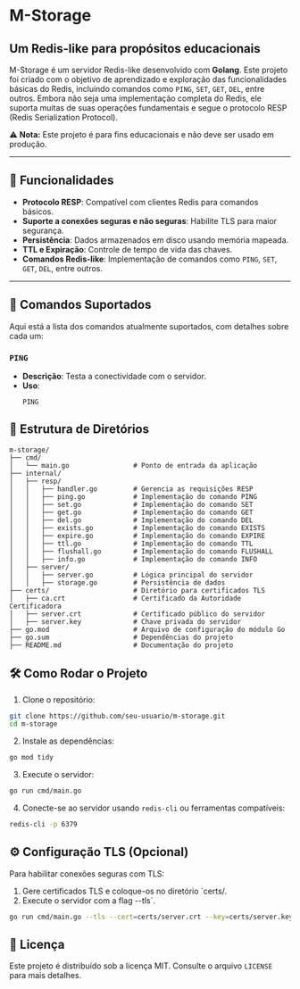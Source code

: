 # M-Storage 
## Um Redis-like para propósitos educacionais

M-Storage é um servidor Redis-like desenvolvido com **Golang**. Este projeto foi criado com o objetivo de aprendizado e exploração das funcionalidades básicas do Redis, incluindo comandos como `PING`, `SET`, `GET`, `DEL`, entre outros. Embora não seja uma implementação completa do Redis, ele suporta muitas de suas operações fundamentais e segue o protocolo RESP (Redis Serialization Protocol).

⚠️ **Nota:** Este projeto é para fins educacionais e não deve ser usado em produção.

---

## 🚀 Funcionalidades

- **Protocolo RESP**: Compatível com clientes Redis para comandos básicos.
- **Suporte a conexões seguras e não seguras**: Habilite TLS para maior segurança.
- **Persistência**: Dados armazenados em disco usando memória mapeada.
- **TTL e Expiração**: Controle de tempo de vida das chaves.
- **Comandos Redis-like**: Implementação de comandos como `PING`, `SET`, `GET`, `DEL`, entre outros.

---

## 📖 Comandos Suportados

Aqui está a lista dos comandos atualmente suportados, com detalhes sobre cada um:

### `PING`
- **Descrição**: Testa a conectividade com o servidor.
- **Uso**:
  ```plaintext
  PING

## 📂 Estrutura de Diretórios
```
m-storage/
├── cmd/
│   └── main.go                # Ponto de entrada da aplicação
├── internal/
│   ├── resp/
│   │   ├── handler.go         # Gerencia as requisições RESP
│   │   ├── ping.go            # Implementação do comando PING
│   │   ├── set.go             # Implementação do comando SET
│   │   ├── get.go             # Implementação do comando GET
│   │   ├── del.go             # Implementação do comando DEL
│   │   ├── exists.go          # Implementação do comando EXISTS
│   │   ├── expire.go          # Implementação do comando EXPIRE
│   │   ├── ttl.go             # Implementação do comando TTL
│   │   ├── flushall.go        # Implementação do comando FLUSHALL
│   │   ├── info.go            # Implementação do comando INFO
│   ├── server/
│   │   ├── server.go          # Lógica principal do servidor
│   │   ├── storage.go         # Persistência de dados
├── certs/                     # Diretório para certificados TLS
│   ├── ca.crt                 # Certificado da Autoridade Certificadora
│   ├── server.crt             # Certificado público do servidor
│   ├── server.key             # Chave privada do servidor
├── go.mod                     # Arquivo de configuração do módulo Go
├── go.sum                     # Dependências do projeto
├── README.md                  # Documentação do projeto

```

## 🛠️ Como Rodar o Projeto
1. Clone o repositório:
```bash
git clone https://github.com/seu-usuario/m-storage.git
cd m-storage
```

2. Instale as dependências:
```bash
go mod tidy
```

3. Execute o servidor:
```bash
go run cmd/main.go
```

4. Conecte-se ao servidor usando `redis-cli` ou ferramentas compatíveis:
```bash
redis-cli -p 6379
```

## ⚙️ Configuração TLS (Opcional)
Para habilitar conexões seguras com TLS:
1. Gere certificados TLS e coloque-os no diretório `certs/.
2. Execute o servidor com a flag --tls`.
```bash
go run cmd/main.go --tls --cert=certs/server.crt --key=certs/server.key --ca=certs/ca.crt 
```

## 📝 Licença
Este projeto é distribuído sob a licença MIT. Consulte o arquivo `LICENSE` para mais detalhes.